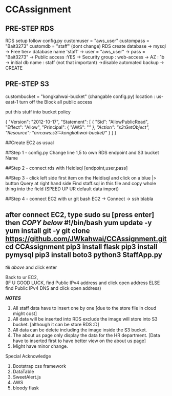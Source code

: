 # CCAssignment

## PRE-STEP RDS
RDS setup follow config.py
customuser = "aws_user"
custompass = "Bait3273"
customdb = "staff" (dont change)
RDS create database -> mysql -> Free tier> database name 'staff' -> user = "aws_user" 
-> pass = "Bait3273" -> Public access :YES -> Security group : web-access -> AZ : 1b
-> initial db name : staff (not that important) ->disable automated backup -> CREATE

## PRE-STEP S3
custombucket = "kongkahwai-bucket" (changable config.py)
location : us-east-1
turn off the Block all public access


put this stuff into bucket policy

{
    "Version": "2012-10-17",
    "Statement": [
        {
            "Sid": "AllowPublicRead",
            "Effect": "Allow",
            "Principal": {
                "AWS": "*"
            },
            "Action": "s3:GetObject",
            "Resource": "arn:aws:s3:::kongkahwai-bucket/*"
        }
    ]
}

##Create EC2 as usual

##Step 1 - config.py
Change line 1,5 to own RDS endpoint and S3 bucket Name

##Step 2 - connect rds with Heidisql [endpoint,user,pass]

##Step 3 - click left side first item on the Heidisql and click on a blue |> button Query at right hand side
Find staff.sql in this file and copy whole thing into the field (SPEED UP UR default data import)

##Step 4 - connect EC2 with ur git bash
EC2 -> Connect -> ssh blabla

after connect EC2,
type sudo su  [press enter]
then 
*COPY below*
#!/bin/bash
yum update -y
yum install git -y
git clone https://github.com/JWkahwai/CCAssignment.git
cd CCAssignment
pip3 install flask
pip3 install pymysql
pip3 install boto3
python3 StaffApp.py
---------------
*till above*
and click enter

Back to ur EC2,  
(IF U GOOD LUCK, find Public IPv4 address and click open address
ELSE find Public IPv4 DNS and click open address)

***NOTES***
1. All staff data have to insert one by one [due to the store file in cloud might cost]
2. All data will be inserted into RDS exclude the image will store into S3 bucket. [although it can be store RDS :D]
3. All data can be delete including the image inside the S3 bucket.
4. The about us page only display the data for the HR department. [Data have to inserted first to have better view on the about us page]
5. Might have minor change.

Special Acknowledge
1. Bootstrap css framework
2. DataTable
3. SweetAlert.js
4. AWS
5. bloody flask
